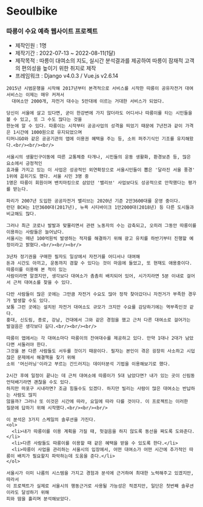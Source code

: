 # Seoulbike
<h3>따릉이 수요 예측 웹사이트 프로젝트</h3>

<ul>
<li>제작인원 : 1명</li>
<li>제작기간 : 2022-07-13 ~ 2022-08-11(1달)</li>
<li>제작목적 : 따릉이 대여소의 지도, 실시간 분석결과를 제공하여 따릉이 잠재적 고객의 편의성을 높이기 위한 취지로 제작</li>
<li>프레임워크 : Django v4.0.3 / Vue.js v2.6.14</li>

</ul>

    2015년 시범운행을 시작해 2017년부터 본격적으로 서비스를 시작한 따릉이 공유자전거 대여서비스는 이제는 매우 커져서
      대여소만 2000개, 자전거 대수는 5만대에 이르는 거대한 서비스가 되었다.

    당신이 서울에 살고 있다면, 굳이 한강변에 가지 않더라도 어디서나 따릉이를 타는 시민들을 볼 수 있고, 또 그 수도 많다는 것을
    한눈에 알 수 있다. 따릉이는 시작부터 공공사업의 성격을 띄었기 때문에 7년전과 같이 가격은 1시간에 1000원으로 유지되었으며
    티머니GO와 같은 공공기관의 앱에 이용권 혜택을 주는 등, 소위 퍼주기식인 기조를 유지해왔다.<br/><br/><br/>

    서울시의 생활인구이동에 따른 교통체증 타개나, 시민들의 운동 생활화, 환경보존 등, 많은 요소에서 긍정적인
    효과를 가지고 있는 이 사업은 성공적인 외연확장으로 서울시민들이 뽑은 '달라진 서울 풍경' 1위에 꼽히기도 했다. 서울 시민 3명 중
    1명은 따릉이 회원이며 밴치마킹으로 삼았던 '밸리브' 사업보다도 성공적으로 안착했다는 평가를 받는다.

    파리가 2007년 도입한 공공자전거 밸리브는 2020년 기준 2만3600대를 운영 중이다. 
    런던 BCH는 1만3600대(2017년), 뉴욕 시티바이크 1만2000대(2018년) 등 다른 도시들과 비교해도 많다.

    그러나 최근 코로나 발발과 맞물리면서 관련 노동자의 수는 감축되고, 오히려 그동안 따릉이를 이용하는 사람들은 늘어났다.
    서울시는 매년 100억원씩 발생하는 적자를 해결하기 위해 광고 유치를 하반기부터 진행할 예정이라고 밝혔다.<br/><br/><br/>

    3년차 정기권을 구매한 필자도 일상에서 자전거를 어디서나 대여해 
    돈과 시간도 아끼고, 운동까지 겸할 수 있다는 것이 마음에 들었고, 또 현재도 애용중이다. 따릉이를 이용해 본 적이 있는
    사람이라면 알겠지만, 생각보다 대여소가 촘촘히 배치되어 있어, 시가지라면 5분 이내로 걸어서 근처 대여소를 찾을 수 있다.

    다만 사람들이 많은 곳에는 그만큼 자전거 수요도 많아 정작 찾아갔더니 자전거가 부족한 경우가 발생할 수도 있다.
    보통 그런 곳에는 설치된 자전거 대여소도 규모가 크지만 수요를 감당하기에는 역부족인것 같다.
    홍대, 신도림, 종로, 강남, 건대에서 그와 같은 경험을 했고 근처 다른 대여소로 걸어가는 발걸음은 생각보다 길다.<br/><br/><br/>

    따릉이 앱에서는 각 대여소마다 따릉이의 잔여대수를 제공하고 있다. 만약 1대나 2대가 남았다면 서둘러야 한다.
    그것을 본 다른 사람들도 서두를 것이기 때문이다. 필자는 본인이 겪은 굉장히 사소하고 시덥잖은 문제에서 해결책을 찾기 위해
    소위 '머신러닝'이라고 부르는 간드러지는 데이터분석 기법을 이용해보기로 했다.

    2시간 후에 일정이 끝나는 데 근처 대여소에 따릉이가 5대 남았다면? 내가 있는 곳이 신림동 언덕배기라면 괜찮을 수도 있다.
    하지만 마포구 시내라면? 조금 힘들수도 있겠다. 하지만 빌리는 사람이 많은 대여소는 반납하는 사람도 많지
    않을까? 그러나 또 이것은 시간에 따라, 요일에 따라 다를 것이다. 이 프로젝트는 이러한
    질문에 답하기 위해 시작했다.<br/><br/><br/>

    이 분석은 3가지 스케일의 솔루션을 가진다.
    <ol>
      <li>내가 따릉이를 이용 계획을 가질 때, 헛걸음을 하지 않도록 동선을 짜도록 도와준다.</li>
      <li>다른 사람들도 따릉이를 이용할 때 같은 혜택을 받을 수 있도록 한다.</li>
      <li>따릉이 사업을 관리하는 서울시의 입장에서, 어떤 대여소가 어떤 시간에 추가적인 따릉이 배치가 필요할지 파악하는데 도움을 준다.</li>
    </ol>

    서울시가 이미 나름의 시스템을 가지고 경험과 분석에 근거하여 최대한 노력해주고 있겠지만, 따라서
    이 프로젝트가 실제로 서울시의 행동근거로 사용될 가능성은 적겠지만, 일단은 첫번째 솔루션이라도 달성하기 위해
    피와 땀을 흘리며 분석해보았다.

    
